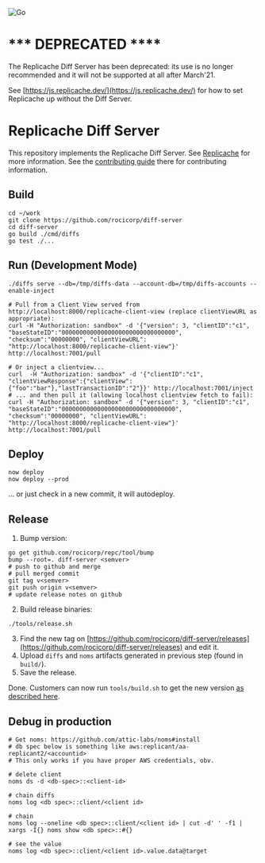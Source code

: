 ![Go](https://github.com/rocicorp/diff-server/workflows/Go/badge.svg)

# *** DEPRECATED ****

The Replicache Diff Server has been deprecated: its use is no longer recommended and it will not be supported at all after March'21. 

See [https://js.replicache.dev/](https://js.replicache.dev/) for how to set Replicache up without the Diff Server.

# Replicache Diff Server

This repository implements the Replicache Diff Server. See [Replicache](https://github.com/rocicorp/replicache) for more information. See the [contributing guide](https://github.com/rocicorp/replicache/blob/master/contributing.md) there for contributing information.

## Build

```
cd ~/work
git clone https://github.com/rocicorp/diff-server
cd diff-server
go build ./cmd/diffs
go test ./...
```

## Run (Development Mode)

```
./diffs serve --db=/tmp/diffs-data --account-db=/tmp/diffs-accounts --enable-inject

# Pull from a Client View served from http://localhost:8000/replicache-client-view (replace clientViewURL as appropriate):
curl -H "Authorization: sandbox" -d '{"version": 3, "clientID":"c1", "baseStateID":"00000000000000000000000000000000", "checksum":"00000000", "clientViewURL":  "http://localhost:8000/replicache-client-view"}' http://localhost:7001/pull

# Or inject a clientview...
curl  -H "Authorization: sandbox" -d '{"clientID":"c1", "clientViewResponse":{"clientView":{"foo":"bar"},"lastTransactionID":"2"}}' http://localhost:7001/inject
# ... and then pull it (allowing localhost clientview fetch to fail):
curl -H "Authorization: sandbox" -d '{"version": 3, "clientID":"c1", "baseStateID":"00000000000000000000000000000000", "checksum":"00000000", "clientViewURL":  "http://localhost:8000/replicache-client-view"}' http://localhost:7001/pull
```

## Deploy

```
now deploy
now deploy --prod
```

... or just check in a new commit, it will autodeploy.

## Release

1. Bump version:

```
go get github.com/rocicorp/repc/tool/bump
bump --root=. diff-server <semver>
# push to github and merge
# pull merged commit
git tag v<semver>
git push origin v<semver>
# update release notes on github
```

2. Build release binaries:

```
./tools/release.sh
```

3. Find the new tag on [https://github.com/rocicorp/diff-server/releases](https://github.com/rocicorp/diff-server/releases) and edit it.
4. Upload `diffs` and `noms` artifacts generated in previous step (found in `build/`).
5. Save the release.

Done. Customers can now run `tools/build.sh` to get the new version [as described here](https://github.com/rocicorp/replicache-sdk-js#get-binaries).

## Debug in production

```
# Get noms: https://github.com/attic-labs/noms#install
# db spec below is something like aws:replicant/aa-replicant2/<accountid>
# This only works if you have proper AWS credentials, obv.

# delete client
noms ds -d <db-spec>::<client-id>

# chain diffs 
noms log <db spec>::client/<client id>

# chain
noms log --oneline <db spec>::client/<client id> | cut -d' ' -f1 | xargs -I{} noms show <db spec>::#{}

# see the value
noms log <db spec>::client/<client id>.value.data@target
```

